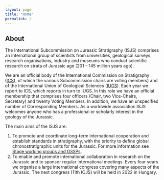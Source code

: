 ```yaml
---
layout: page
title: "Home"
permalink: /
---
```

## About
The International Subcommission on Jurassic Stratigraphy (ISJS) comprises an international group of scientists from universities, geological surveys, research organisations, industry and museums who conduct scientific research on strata of Jurassic age (201 – 145 million years ago).

We are an official body of the International Commission on Stratigraphy ([ICS](https://stratigraphy.org)), of which the various Subcommission chairs are voting members) and of the International Union of Geological Sciences ([IUGS](http://www.iugs.org/)). Each year we report to ICS, which reports in turn to IUGS. In this role we have an official membership that comprises four officers (Chair, two Vice-Chairs, Secretary) and twenty Voting Members. In addition, we have an unspecified number of Corresponding Members. As a worldwide association ISJS welcomes anyone who has a professional or scholarly interest in the geology of the Jurassic.

The main aims of the ISJS are:

1. To promote and coordinate long-term international cooperation and establish standards in stratigraphy, with the priority to define global chronostratigraphic units for the Jurassic. For more information see [Stage working groups and GSSPs](/our-work#stage-working-groups-and-gssps).
2. To enable and promote international collaboration in research on the Jurassic and to sponsor regular international meetings. Every four years we organise a large international congress covering many aspects of the Jurassic. The next congress (11th ICJS) will be held in 2022 in Hungary.